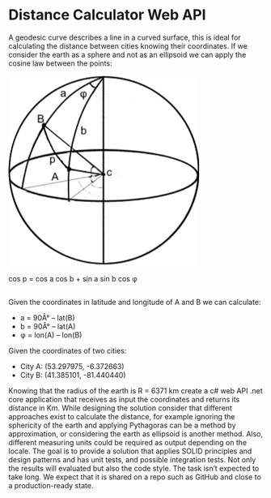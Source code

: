 # Distance Calculator Web API

A geodesic curve describes a line in a curved surface, this is ideal for calculating the distance
between cities knowing their coordinates. If we consider the earth as a sphere and not as an ellipsoid
we can apply the cosine law between the points:

![](https://github.com/Azizi-Code/geo-coordinate-api/blob/main/img.png) 

cos p = cos a cos b + sin a sin b cos φ
##

Given the coordinates in latitude and longitude of A and B we can calculate:
- a = 90Â° – lat(B)
- b = 90Â° – lat(A)
- φ = lon(A) – lon(B)

Given the coordinates of two cities:

- City A: \(53.297975, -6.372663\)
- City B: \(41.385101, -81.440440\)

Knowing that the radius of the earth is R = 6371 km create a c# web API .net core application
that receives as input the coordinates and returns its distance in Km.
While designing the solution consider that different approaches exist to calculate the distance, for
example ignoring the sphericity of the earth and applying Pythagoras can be a method by
approximation, or considering the earth as ellipsoid is another method. Also, different measuring
units could be required as output depending on the locale.
The goal is to provide a solution that applies SOLID principles and design patterns and has unit tests,
and possible integration tests. Not only the results will evaluated but also the code style.
The task isn’t expected to take long. We expect that it is shared on a repo such as GitHub and
close to a production-ready state.
